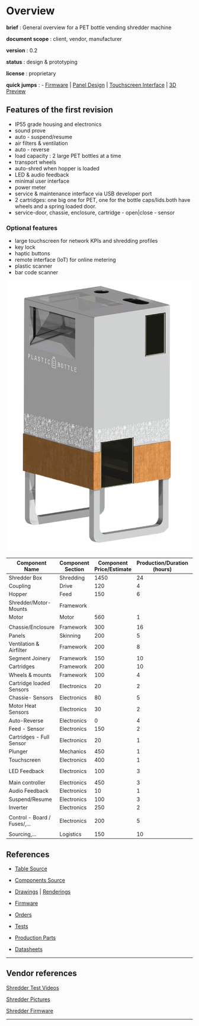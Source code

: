 # Overview

**brief** : General overview for a PET bottle vending shredder machine

**document scope** : client, vendor, manufacturer

**version** : 0.2

**status** : design & prototyping

**license** : proprietary

**quick jumps** : - [Firmware](https://github.com/plastic-hub/firmware/tree/asterix/shredder-extrusion/firmware-next) | [Panel Design](./media/DemoRevA.pdf) | [Touchscreen Interface](./hmi) | [3D Preview](https://a360.co/33VksZy)


## Features of the first revision

* IP55 grade housing and electronics
* sound prove
* auto - suspend/resume
* air filters & ventilation
* auto - reverse
* load capacity : 2 large PET bottles at a time
* transport wheels
* auto-shred when hopper is loaded
* LED & audio feedback
* minimal user interface
* power meter
* service & maintenance interface via USB developer port
* 2 cartridges: one big one for PET, one for the bottle caps/lids.both have wheels and a spring loaded door.
* service-door, chassie, enclosure, cartridge - open|close - sensor

### Optional features

* large touchscreen for network KPIs and shredding profiles
* key lock
* haptic buttons
* remote interface (IoT) for online metering
* plastic scanner
* bar code scanner

![](./draft.png)

|  **Component Name** | **Component Section** | **Component Price/Estimate** | **Production/Duration (hours)** | **Design/Prototyping-Duration (hours)** | **Status** | **Risk** |
| --- | --- | --- | --- | --- | --- | --- |
|  Shredder Box | Shredding | 1450 | 24 | 12 | Solved |  |
|  Coupling | Drive | 120 | 4 | 10 | Removed |  |
|  Hopper | Feed | 150 | 6 | 16 | Done |  |
|  Shredder/Motor-Mounts | Framework |  |  |  | Solved |  |
|  Motor | Motor | 560 | 1 | 2 | Solved |  |
|   |  |  |  |  |  |  |
|  Chassie/Enclosure | Framework | 300 | 16 | 24 | Design |  |
|  Panels | Skinning | 200 | 5 | 10 | Solved |  |
|  Ventilation & Airfilter | Framework | 200 | 8 | 16 | Design |  |
|  Segment Joinery | Framework | 150 | 10 | 16 | Solved | Middle |
|  Cartridges | Framework | 200 | 10 | 10 | Design |  |
|  Wheels & mounts | Framework | 100 | 4 | 1 | Design | Middle |
|  Cartridge loaded Sensors | Electronics | 20 | 2 | 1 | Solved |  |
|  Chassie- Sensors | Electronics | 80 | 5 | 10 | Solved |  |
|  Motor Heat Sensors | Electronics | 30 | 2 | 2 | Solved |  |
|  Auto-Reverse | Electronics | 0 | 4 | 2 | Done |  |
|  Feed - Sensor | Electronics | 150 | 2 | 2 | Done |  |
|  Cartridges - Full Sensor | Electronics | 20 | 1 |  | Solved |  |
|  Plunger  | Mechanics | 450 | 1 |  | Testing |  |
|  Touchscreen  | Electronics | 400 | 1 |  | Testing |  |
|  LED Feedback | Electronics | 100 | 3 | 5 | Not tested |  |
|  Main controller | Electronics | 450 | 3 | 5 | Done |  |
|  Audio Feedback | Electronics | 10 | 1 | 1 | Testing |  |
|  Suspend/Resume | Electronics | 100 | 3 | 10 | Done |  |
|  Inverter | Electronics | 250 | 2 | 1 | Done |  |
|   |  |  |  |  |  |  |
|  Control - Board / Fuses/,... | Electronics | 200 | 5 | 1 | Solved |  |
|   |  |  |  |  |  |  |
|  Sourcing,... | Logistics | 150 | 10 |  |  |  |


## References



- [Table Source](https://docs.google.com/spreadsheets/d/1SPyHnEtUMeZ_hL9212lvQF86MP4abl22_4R1H0gXtW0/edit#gid=0)

- [Components Source](https://docs.google.com/spreadsheets/d/1SPyHnEtUMeZ_hL9212lvQF86MP4abl22_4R1H0gXtW0/edit#gid=150475076&range=A1)

- [Drawings](src/components/) | [Renderings](src/renderings)

- [Firmware](https://github.com/plastic-hub/firmware/tree/asterix/shredder-extrusion/firmware-next)

- [Orders](src/orders)

- [Tests](src/tests)

- [Production Parts](src/production)

- [Datasheets](./datasheets)


<hr/>

## Vendor references

[Shredder Test Videos](https://www.morrentrading.com/shredder-s/basis-shredderblok-am2018-200<br/>https://www.morrentrading.com/movies)

[Shredder Pictures](https://www.morrentrading.com/shredder-s/basis-shredderblok-am2018-20)

[Shredder Firmware](https://github.com/plastic-hub/firmware/blob/master/shredder-extrusion/README.md)

<hr/>

